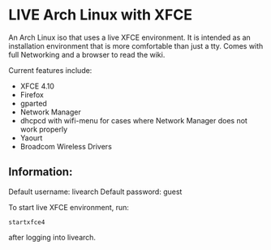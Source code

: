 LIVE Arch Linux with XFCE
===========================

An Arch Linux iso that uses a live XFCE environment.  It is intended as an installation environment that is more comfortable than just a tty.  Comes with full Networking and a browser to read the wiki.

Current features include:
- XFCE 4.10
- Firefox
- gparted
- Network Manager
- dhcpcd with wifi-menu for cases where Network Manager does not work properly
- Yaourt
- Broadcom Wireless Drivers


Information:
--------------

Default username: livearch
Default password: guest

To start live XFCE environment, run:
	<pre><code>startxfce4</code></pre>
after logging into livearch.
